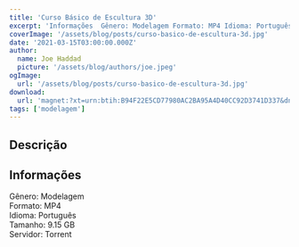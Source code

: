 ```yaml
---
title: 'Curso Básico de Escultura 3D'
excerpt: 'Informações  Gênero: Modelagem Formato: MP4 Idioma: Português Tamanho: 9.15 GB Servidor: Torrent'
coverImage: '/assets/blog/posts/curso-basico-de-escultura-3d.jpg'
date: '2021-03-15T03:00:00.000Z'
author:
  name: Joe Haddad
  picture: '/assets/blog/authors/joe.jpeg'
ogImage:
  url: '/assets/blog/posts/curso-basico-de-escultura-3d.jpg'
download:
  url: 'magnet:?xt=urn:btih:B94F22E5CD77980AC2BA95A4D40CC92D3741D337&dn=Curso%20B%c3%a1sico%20de%20Escultura%203D%20-%20Alvaro%20Ribeiro&tr=udp%3a%2f%2ftracker.openbittorrent.com%3a80%2fannounce&tr=udp%3a%2f%2ftracker.opentrackr.org%3a1337%2fannounce'
tags: ['modelagem']
---
```

<h2>Descrição</h2>
<h2>Informações</h2><p>Gênero: Modelagem<br/>Formato: MP4<br/>Idioma: Português<br/>Tamanho: 9.15 GB<br/>Servidor: Torrent</p>